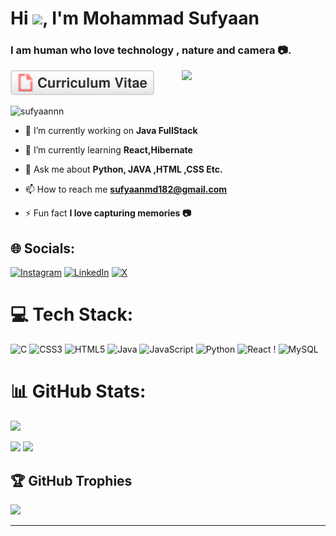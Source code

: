<h1 align="left">Hi <img src="https://github.com/TheDudeThatCode/TheDudeThatCode/blob/master/Assets/Hi.gif" width="30">, I'm Mohammad Sufyaan</h1>
<h3 align="left">I am human who love technology , nature and camera 📷.</h3>
<img align='right' src="https://whosarghya.netlify.app/content/giphy.gif" width="230">
<a href="https://drive.google.com/file/d/17thKlpuomE4ZaT8vdyf011aOGz69F933/view?usp=sharing"><img src="https://raw.githubusercontent.com/terrytangyuan/terrytangyuan/464952261b11c4d89b1a3e2292b72cb2576069b4/imgs/cv.svg" alt="Resume"></a>

<p align="left"> <img src="https://komarev.com/ghpvc/?username=sufyaannn&label=Profile%20views&color=0e75b6&style=flat" alt="sufyaannn" /> </p>

- 🔭 I’m currently working on **Java FullStack**

- 🌱 I’m currently learning **React,Hibernate**

- 💬 Ask me about **Python, JAVA ,HTML ,CSS Etc.**

- 📫 How to reach me **sufyaanmd182@gmail.com**

- ⚡ Fun fact **I love capturing memories 📷**

## 🌐 Socials:
[![Instagram](https://img.shields.io/badge/Instagram-%23E4405F.svg?logo=Instagram&logoColor=white)](https://www.instagram.com/sufyaan_182/) [![LinkedIn](https://img.shields.io/badge/LinkedIn-%230077B5.svg?logo=linkedin&logoColor=white)](https://www.linkedin.com/in/mohammad-sufyaan/) [![X](https://img.shields.io/badge/X-black.svg?logo=X&logoColor=white)](https://twitter.com/Sufyaansufy182) 


# 💻 Tech Stack:
![C](https://img.shields.io/badge/c-%2300599C.svg?style=flat&logo=c&logoColor=white) ![CSS3](https://img.shields.io/badge/css3-%231572B6.svg?style=flat&logo=css3&logoColor=white) ![HTML5](https://img.shields.io/badge/html5-%23E34F26.svg?style=flat&logo=html5&logoColor=white) ![Java](https://img.shields.io/badge/java-%23ED8B00.svg?style=flat&logo=openjdk&logoColor=white) ![JavaScript](https://img.shields.io/badge/javascript-%23323330.svg?style=flat&logo=javascript&logoColor=%23F7DF1E) ![Python](https://img.shields.io/badge/python-3670A0?style=flat&logo=python&logoColor=ffdd54) ![React](https://img.shields.io/badge/react-%2320232a.svg?style=flat&logo=react&logoColor=%2361DAFB) ! ![MySQL](https://img.shields.io/badge/mysql-4479A1.svg?style=flat&logo=mysql&logoColor=white)
# 📊 GitHub Stats:
![](https://github-readme-stats.vercel.app/api?username=sufyaannn&theme=default&hide_border=false&include_all_commits=false&count_private=false)<br/>
<!--![](https://github-readme-streak-stats.herokuapp.com/?user=sufyaannn&theme=default&hide_border=false)-->
[![](https://streak-stats.demolab.com/?user=sufyaannn)](https://git.io/streak-stats)
![](https://github-readme-stats.vercel.app/api/top-langs/?username=sufyaannn&theme=default&hide_border=false&include_all_commits=false&count_private=false&layout=compact)

## 🏆 GitHub Trophies
![](https://github-profile-trophy.vercel.app/?username=sufyaannn&theme=default&no-frame=false&no-bg=true&margin-w=4)

---
